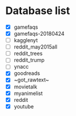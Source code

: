 # Database list
<!-- - [ ] comseqs -->
- [x] gamefaqs <!-- ComSeqs -->
- [x] gamefaqs-20180424 <!-- ComSeqs -->
- [ ] kagglenyt <!-- ComSeqs -->
- [ ] reddit_may2015all
- [ ] reddit_trees
- [ ] reddit_trump
- [ ] ynacc
- [x] goodreads
- [x] ~got_rawtext~
- [x] movietalk
- [x] myanimelist
- [x] reddit
- [x] youtube
